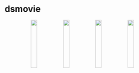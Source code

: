 # dsmovie


<div align="center">

<img  width="20%" src="https://flagicons.lipis.dev/flags/4x3/br.svg" />
<img  width="20%" src="https://flagicons.lipis.dev/flags/4x3/es.svg" />
<img  width="20%" src="https://flagicons.lipis.dev/flags/4x3/us.svg" />
<img  width="20%" src="https://flagicons.lipis.dev/flags/4x3/jp.svg" />
</div>

<br/>
<br/>
